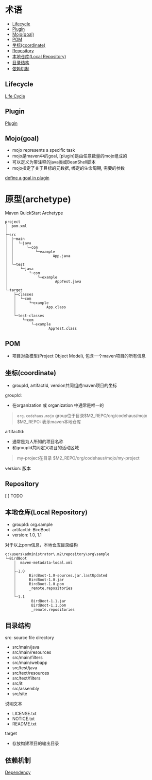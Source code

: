 # 术语

- [Lifecycle](#lifecycle)
- [Plugin](#plugin)
- [Mojo(goal)](#mojogoal)
- [POM](#pom)
- [坐标(coordinate)](#坐标coordinate)
- [Repository](#repository)
- [本地仓库(Local Repository)](#本地仓库local-repository)
- [目录结构](#目录结构)
- [依赖机制](#依赖机制)

## Lifecycle

[Life Cycle](Maven_Lifecycle.md)

## Plugin

[Plugin](Maven_Plugin.md)

## Mojo(goal)

- mojo represents a specific task
- mojo是maven中的goal, [plugin]是由任意数量的mojo组成的
- 可以定义为带注释的java类或BeanShell脚本
- mojo指定了关于目标的元数据, 绑定的生命周期, 需要的参数

[define a goal in plugin](Maven_Custom_Plugin.md#simple-mojo-class)

# 原型(archetype)

Maven QuickStart Archetype

```shell
project
│  pom.xml
│
├─src
│  ├─main
│  │  └─java
│  │      └─com
│  │          └─example
│  │                  App.java
│  │
│  └─test
│      └─java
│          └─com
│              └─example
│                      AppTest.java
│
└─target
    ├─classes
    │  └─com
    │      └─example
    │              App.class
    │
    └─test-classes
        └─com
            └─example
                    AppTest.class
```


## POM

- 项目对象模型(Project Object Model), 包含一个maven项目的所有信息

## 坐标(coordinate)

- groupId, artifactId, version共同组成maven项目的坐标

groupId:

- 在organization 或 organization 中通常是唯一的

> `org.codehaus.mojo` group位于目录$M2_REPO/org/codehaus/mojo
> $M2_REPO: 表示maven本地仓库

artifactId: 

- 通常是为人所知的项目名称
- 和groupId共同定义项目的活动区域

> my-project在目录 $M2_REPO/org/codehaus/mojo/my-project

version: 版本

## Repository

[ ] TODO

## 本地仓库(Local Repository)

- groupId: org.sample
- artifactId: BirdBoot
- version: 1.0, 1.1

对于以上pom信息，本地仓库目录结构

```
c:\users\administrator\.m2\repository\org\sample
└─BirdBoot
    │  maven-metadata-local.xml
    │
    ├─1.0
    │      BirdBoot-1.0-sources.jar.lastUpdated
    │      BirdBoot-1.0.jar
    │      BirdBoot-1.0.pom
    │      _remote.repositories
    │
    └─1.1
            BirdBoot-1.1.jar
            BirdBoot-1.1.pom
            _remote.repositories
```

## 目录结构

src: source file directory

- src/main/java
- src/main/resources
- src/main/filters
- src/main/webapp
- src/test/java
- src/text/resources
- src/text/filters
- src/it
- src/assembly
- src/site

说明文本

- LICENSE.txt
- NOTICE.txt
- README.txt

target

- 存放构建项目的输出目录

## 依赖机制

[Dependency](Maven_Dependency_Mechanism.md)

